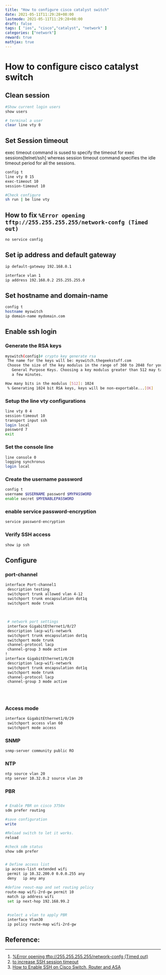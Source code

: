 ```yaml
---
title: "How to configure cisco catalyst switch"
date: 2021-05-11T11:29:28+08:00
lastmode: 2021-05-11T11:29:28+08:00
draft: false
tags: [ "ios", "cisco","catalyst", "network" ]
categories: ["network"]
reward: true
mathjax: true
---
```



# How to configure cisco catalyst switch

## Clean session

```bash
#Show current login users
show users

# terminal a user
clear line vty 0

```


## Set Session timeout

exec timeout command is sused to specify the timeout for exec sessions[telnet/ssh] whereas session timeout command specifies the idle timeout period for all the sessions. 

```bash
config t
line vty 0 15
exec-timeout 10
session-timeout 10

#Check configure
sh run | be line vty
```


## How to fix `%Error opening tftp://255.255.255.255/network-confg (Timed out)`

```bash
no service config
```


## Set ip address and default gateway

```bash
ip default-gateway 192.168.0.1

interface vlan 1
ip address 192.168.0.2 255.255.255.0

```

## Set hostname and domain-name

```bash
config t
hostname myswitch
ip domain-name mydomain.com
```

## Enable ssh login

### Generate the RSA keys
```bash
myswitch(config)# crypto key generate rsa
 The name for the keys will be: myswitch.thegeekstuff.com
 Choose the size of the key modulus in the range of 360 to 2048 for your
   General Purpose Keys. Choosing a key modulus greater than 512 may take
   a few minutes.

How many bits in the modulus [512]: 1024
 % Generating 1024 bit RSA keys, keys will be non-exportable...[OK]
```


### Setup the line vty configurations

```bash
line vty 0 4
session-timeout 10
transport input ssh
login local
password 7
exit
```
### Set the console line
```bash
line console 0
logging synchronus
login local
```

### Create the username password

```bash
config t
username $USERNAME password $MYPASSWORD
enable secret $MYENABLEPASSWORD
```

### enable service password-encryption

```bash
service password-encryption
```

### Verify SSH access

```bash
show ip ssh
```



## Configure



### port-channel


```bash
interface Port-channel1
 description testing
 switchport trunk allowed vlan 4-12
 switchport trunk encapsulation dot1q
 switchport mode trunk
 
 
 
 # network port settings
 interface GigabitEthernet1/0/27
 description lacp-wifi-network
 switchport trunk encapsulation dot1q
 switchport mode trunk
 channel-protocol lacp
 channel-group 3 mode active
!
interface GigabitEthernet1/0/28
 description lacp-wifi-network
 switchport trunk encapsulation dot1q
 switchport mode trunk
 channel-protocol lacp
 channel-group 3 mode active
 
 
 
```

### Access mode

```bash
interface GigabitEthernet1/0/29
 switchport access vlan 60
 switchport mode access


```

### SNMP 

```bash
snmp-server community public RO
```

### NTP

```bash
ntp source vlan 20
ntp server 10.32.0.2 source vlan 20

```

### PBR

```bash

# Enable PBR on cisco 3750x
sdm prefer routing

#save configuration
write

#Reload switch to let it works.
reload

#check sdm status
show sdm prefer


# Define access list
ip access-list extended wifi
 permit ip 10.32.200.0 0.0.0.255 any
 deny   ip any any

#define reout-map and set routing policy
route-map wifi-2rd-gw permit 10
 match ip address wifi
 set ip next-hop 192.168.99.2
 
 
 #select a vlan to apply PBR
 interface Vlan30
 ip policy route-map wifi-2rd-gw
```

 


## Reference:
---
  1. [%Error opening tftp://255.255.255.255/network-confg (Timed out)](https://community.cisco.com/t5/other-network-architecture/error-opening-tftp-255-255-255-255-network-confg-timed-out/td-p/258876)
  2. [to increase SSH session timeout](https://community.cisco.com/t5/wireless/to-increase-ssh-session-timeout/td-p/3098020)
  3. [How to Enable SSH on Cisco Switch, Router and ASA](https://www.thegeekstuff.com/2013/08/enable-ssh-cisco/)







